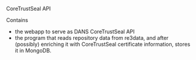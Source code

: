 CoreTrustSeal API

Contains 
- the webapp to serve as DANS CoreTrustSeal API
- the program that reads repository data from re3data, 
  and after (possibly) enriching it with CoreTrustSeal certificate information, stores it in MongoDB.
